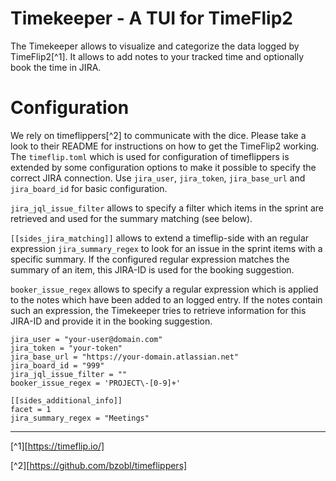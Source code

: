# Timekeeper - A TUI for TimeFlip2

The Timekeeper allows to visualize and categorize the data logged by TimeFlip2[^1].
It allows to add notes to your tracked time and optionally book the time in JIRA.

# Configuration

We rely on timeflippers[^2] to communicate with the dice. Please take a look to
their README for instructions on how to get the TimeFlip2 working.
The `timeflip.toml` which is used for configuration of timeflippers is extended by
some configuration options to make it possible to specify the correct JIRA connection.
Use `jira_user`, `jira_token`, `jira_base_url` and `jira_board_id` for basic configuration.

`jira_jql_issue_filter` allows to specify a filter which items in the sprint are retrieved
  and used for the summary matching (see below).

`[[sides_jira_matching]]` allows to extend a timeflip-side with an regular expression
  `jira_summary_regex` to look for an issue in the sprint items with a specific summary.
  If the configured regular expression matches the summary of an item, this JIRA-ID is
  used for the booking suggestion.

`booker_issue_regex` allows to specify a regular expression which is applied to the notes
which have been added to an logged entry. If the notes contain such an expression, the
Timekeeper tries to retrieve information for this JIRA-ID and provide it in the booking
suggestion.
  ```
  jira_user = "your-user@domain.com"
  jira_token = "your-token"
  jira_base_url = "https://your-domain.atlassian.net"
  jira_board_id = "999"
  jira_jql_issue_filter = ""
  booker_issue_regex = 'PROJECT\-[0-9]+'

  [[sides_additional_info]]
  facet = 1
  jira_summary_regex = "Meetings"
  ```

---

[^1][https://timeflip.io/]

[^2][https://github.com/bzobl/timeflippers]
